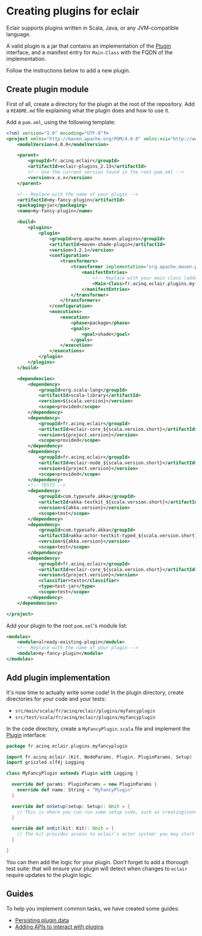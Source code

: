 # Creating plugins for eclair

Eclair supports plugins written in Scala, Java, or any JVM-compatible language.

A valid plugin is a jar that contains an implementation of the [Plugin](https://github.com/ACINQ/eclair/blob/master/eclair-node/src/main/scala/fr/acinq/eclair/Plugin.scala) interface, and a manifest entry for `Main-Class` with the FQDN of the implementation.

Follow the instructions below to add a new plugin.

## Create plugin module

First of all, create a directory for the plugin at the root of the repository.
Add a `README.md` file explaining what the plugin does and how to use it.

Add a `pom.xml`, using the following template:

```xml
<?xml version="1.0" encoding="UTF-8"?>
<project xmlns="http://maven.apache.org/POM/4.0.0" xmlns:xsi="http://www.w3.org/2001/XMLSchema-instance" xsi:schemaLocation="http://maven.apache.org/POM/4.0.0 http://maven.apache.org/maven-v4_0_0.xsd">
    <modelVersion>4.0.0</modelVersion>

    <parent>
        <groupId>fr.acinq.eclair</groupId>
        <artifactId>eclair-plugins_2.13</artifactId>
        <!-- Use the current version found in the root pom.xml -->
        <version>x.x.x</version>
    </parent>

    <!-- Replace with the name of your plugin -->
    <artifactId>my-fancy-plugin</artifactId>
    <packaging>jar</packaging>
    <name>my-fancy-plugin</name>

    <build>
        <plugins>
            <plugin>
                <groupId>org.apache.maven.plugins</groupId>
                <artifactId>maven-shade-plugin</artifactId>
                <version>3.2.1</version>
                <configuration>
                    <transformers>
                        <transformer implementation="org.apache.maven.plugins.shade.resource.ManifestResourceTransformer">
                            <manifestEntries>
                                <!-- Replace with your main class (added in the next steps) -->
                                <Main-Class>fr.acinq.eclair.plugins.myfancyplugin.MyFancyPlugin</Main-Class>
                            </manifestEntries>
                        </transformer>
                    </transformers>
                </configuration>
                <executions>
                    <execution>
                        <phase>package</phase>
                        <goals>
                            <goal>shade</goal>
                        </goals>
                    </execution>
                </executions>
            </plugin>
        </plugins>
    </build>

    <dependencies>
        <dependency>
            <groupId>org.scala-lang</groupId>
            <artifactId>scala-library</artifactId>
            <version>${scala.version}</version>
            <scope>provided</scope>
        </dependency>
        <dependency>
            <groupId>fr.acinq.eclair</groupId>
            <artifactId>eclair-core_${scala.version.short}</artifactId>
            <version>${project.version}</version>
            <scope>provided</scope>
        </dependency>
        <dependency>
            <groupId>fr.acinq.eclair</groupId>
            <artifactId>eclair-node_${scala.version.short}</artifactId>
            <version>${project.version}</version>
            <scope>provided</scope>
        </dependency>
        <!-- TESTS -->
        <dependency>
            <groupId>com.typesafe.akka</groupId>
            <artifactId>akka-testkit_${scala.version.short}</artifactId>
            <version>${akka.version}</version>
            <scope>test</scope>
        </dependency>
        <dependency>
            <groupId>com.typesafe.akka</groupId>
            <artifactId>akka-actor-testkit-typed_${scala.version.short}</artifactId>
            <version>${akka.version}</version>
            <scope>test</scope>
        </dependency>
        <dependency>
            <groupId>fr.acinq.eclair</groupId>
            <artifactId>eclair-core_${scala.version.short}</artifactId>
            <version>${project.version}</version>
            <classifier>tests</classifier>
            <type>test-jar</type>
            <scope>test</scope>
        </dependency>
    </dependencies>

</project>
```

Add your plugin to the root `pom.xml`'s module list:

```xml
<modules>
    <module>already-existing-plugin</module>
    <!-- Replace with the name of your plugin -->
    <module>my-fancy-plugin</module>
</modules>
```

## Add plugin implementation

It's now time to actually write some code!
In the plugin directory, create directories for your code and your tests:

- `src/main/scala/fr/acinq/eclair/plugins/myfancyplugin`
- `src/test/scala/fr/acinq/eclair/plugins/myfancyplugin`

In the code directory, create a `MyFancyPlugin.scala` file and implement the [Plugin](https://github.com/ACINQ/eclair/blob/master/eclair-node/src/main/scala/fr/acinq/eclair/Plugin.scala) interface:

```scala
package fr.acinq.eclair.plugins.myfancyplugin

import fr.acinq.eclair.{Kit, NodeParams, Plugin, PluginParams, Setup}
import grizzled.slf4j.Logging

class MyFancyPlugin extends Plugin with Logging {

  override def params: PluginParams = new PluginParams {
    override def name: String = "MyFancyPlugin"
  }

  override def onSetup(setup: Setup): Unit = {
    // This is where you can run some setup code, such as creating/connecting to a database.
  }

  override def onKit(kit: Kit): Unit = {
    // The kit provides access to eclair's actor system: you may start new actors and interact with existing actors here.
  }

}
```

You can then add the logic for your plugin.
Don't forget to add a thorough test suite: that will ensure your plugin will detect when changes to `eclair` require updates to the plugin logic.

## Guides

To help you implement common tasks, we have created some guides:

- [Persisting plugin data](./Persistence.md)
- [Adding APIs to interact with plugins](./Api.md)
